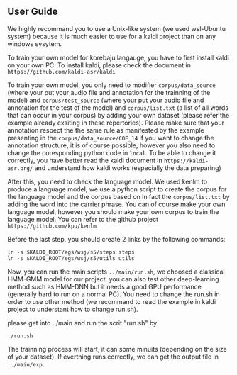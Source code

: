 ## User Guide
We highly recommand you to use a Unix-like system (we used wsl-Ubuntu system) because it is much easier to use for a kaldi project than on any windows sysytem.

 To train your own model for korebaju langauge, you have to first install kaldi on your own PC. To install kaldi, please check the document in ```https://github.com/kaldi-asr/kaldi```

To train your own model, you only need to modifier ```corpus/data_source``` (where your put your audio file and annotation for the trainning of the model) and ```corpus/test_source``` (where your put your audio file and annotation for the test of the model) and ```corpus/list.txt``` (a list of all words that can occur in your corpus) by adding your own dataset (please refer the example already exsiting in these repertories). Please make sure that your annotation respect the the same rule as manifested by the example presenting in the ```corpus/data_source/COE_14```
if you want to change the annotation structure, it is of course possible, however you also need to change the coresponding python code in ```local```. To be able to change it correctly, you have better read the kaldi document in ```https://kaldi-asr.org/``` and understand how kaldi works (especially the data preparing)

After this, you need to check the language model. We used kenlm to produce a language model, we use a python script to create the corpus for the language model and the corpus based on in fact the ```corpus/list.txt``` by adding the word into the carrier phrase. You can of course make your own language model, however you should make your own corpus to train the language model. You can refer to the github project ```https://github.com/kpu/kenlm``` 

Before the last step, you should create 2 links by the following commands:
```
ln -s $KALDI_ROOT/egs/wsj/s5/steps steps
ln -s $KALDI_ROOT/egs/wsj/s5/utils utils
```

Now, you can run the main scripts ```../main/run.sh```, we choosed a classical HMM-GMM model for our project. you can also test other deep-learning method such as HMM-DNN but it needs a good GPU performance (generally hard to run on a normal PC). You need to change the run.sh in order to use other method (we recommand to read the example in kaldi project to understant how to change run.sh). 

please get into ../main and run the scrit "run.sh" by 
```
./run.sh
```
The trainning process will start, it can some minuits (depending on the size of your dataset). If everthing runs correctly, we can get the output file in ```../main/exp```.